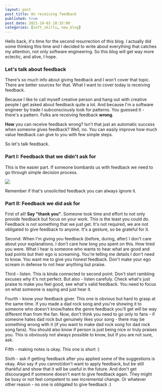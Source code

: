 ```yaml
---
layout: post
post_title: On receiving feedback
published: true
post_date: 2021-10-03 18:35:00
categories: [soft_skills, new_blog]
---
```


Hello back, it's time for the second resurrection of this blog. I actually did some thinking this time and I decided to write about everything that catches my attention, not only software engineering. So this blog will get way more eclectic, and alive, I hope.

### Let's talk about feedback

There's so much info about giving feedback and I won't cover that topic. There are better sources for that. What I want to cover today is receiving feedback. 

Because I like to call myself creative person and hang out with creative people I get asked about feedback quite a lot. And because I'm a software engineer by trade I subconsciously look for patterns. You guessed it - there's a pattern. Folks are receiving feedback **wrong**.

**How** you can receive feedback wrong? Isn't that just an automatic success when someone gives feedback? Well, no. You can easily improve how much value feedback can give to you with few simple steps.

So let's talk feedback.

### Part I: Feedback that we didn't ask for

This is the easier part. If someone bombards us with feedback we need to go through simple decision process.

[![](https://mermaid.ink/img/eyJjb2RlIjoiZ3JhcGggVERcbkFbRmVlZGJhY2tdIC0tPnxQb3NpdGl2ZXwgQihSZWFsIGZlZWRiYWNrIG9yIGp1c3QgYSBwcmFpc2U_KVxuQSAtLT58TmVnYXRpdmV8IEVbUmVhbCBmZWVkYmFjayBvciBqdXN0IGhpZGRlbiBhdHRhY2s_XVxuQiAtLT58UHJhaXNlfCBDW1NheSBgdGhhbmsgeW91YCBhbmQgcGF0IHlvdXJzZWxmIG9uIGEgYmFja11cbkIgLS0-fEZlZWRiYWNrfCBEW1Byb2NlZWQgdG8gcGFydCBJSV1cbkUgLS0-fEhpZGRlbiBhdHRhY2t8IEZbSWdub3JlXVxuRSAtLT58RmVlZGJhY2t8IEQgIiwibWVybWFpZCI6eyJ0aGVtZSI6ImRlZmF1bHQifSwidXBkYXRlRWRpdG9yIjpmYWxzZSwiYXV0b1N5bmMiOnRydWUsInVwZGF0ZURpYWdyYW0iOmZhbHNlfQ)](https://mermaid-js.github.io/mermaid-live-editor/edit##eyJjb2RlIjoiZ3JhcGggVERcbkFbRmVlZGJhY2tdIC0tPnxQb3NpdGl2ZXwgQihSZWFsIGZlZWRiYWNrIG9yIGp1c3QgYSBwcmFpc2U_KVxuQSAtLT58TmVnYXRpdmV8IEVbUmVhbCBmZWVkYmFjayBvciBqdXN0IGhpZGRlbiBhdHRhY2s_XVxuQiAtLT58UHJhaXNlfCBDW1NheSBgdGhhbmsgeW91YCBhbmQgcGF0IHlvdXJzZWxmIG9uIGEgYmFja11cbkIgLS0-fEZlZWRiYWNrfCBEW1Byb2NlZWQgdG8gcGFydCBJSV1cbkUgLS0-fEhpZGRlbiBhdHRhY2t8IEZbSWdub3JlXVxuRSAtLT58RmVlZGJhY2t8IEQiLCJtZXJtYWlkIjoie1xuICBcInRoZW1lXCI6IFwiZGVmYXVsdFwiXG59IiwidXBkYXRlRWRpdG9yIjpmYWxzZSwiYXV0b1N5bmMiOnRydWUsInVwZGF0ZURpYWdyYW0iOmZhbHNlfQ)

Remember if that's unsolicited feedback you can always ignore it.

### Part II: Feedback we did ask for

First of all! **Say "thank you"**. Someone took time and effort to not only provide feedback but focus on your work. This is the least you could do. Feedback is not something that we just get. It's not required, we are not obligated to give feedback to anyone. It's a gesture, so be grateful for it.

Second. When I'm giving you feedback (before, during, after) I don't care about your explanations. I don't care how long you spent on this. How tired you were. What I hear is someone who wants to hear what are good and bad points but their ego is screaming.
You're telling me details I don't need to know. You want me to give you honest feedback. Don't make your ego scream in defense to not hear anything but praise.

Third - listen. This is kinda connected to second point. Don't start rambling excuses why it's not perfect. But also - listen carefuly. Check what's just praise to make you feel good, see what's valid feedback. You need to focus on what someone is saying and just hear it.

Fourth - know your feedback giver. This one is obvious but hard to grasp at the same time. If you made a dad rock song and you're showing it to someone who doesn't know/hates the genre feedback you'll get will be way different than from the fan. Now, don't think you need to go only to fans - if someone hates dad rock but genuinely likes your song - there may be something wrong with it (if you want to make dad rock song for dad rock song fans). You should also know if person is just being nice or truly praises you. This is obviously not always possible to know, but if you are not sure, ask.

Fifth - making notes is okay. This one is short :)

Sixth - ask if getting feedback after you applied some of the suggestions is okay. Also say if you cannot/don't want to apply feedback, but be still thankful and show that it will be useful in the future.
And don't get discouraged if someone doesn't want to give feedback again. They might be busy or not feel competent to see incremental change. Or whatever other reason - no one is obligated to give feedback :)

